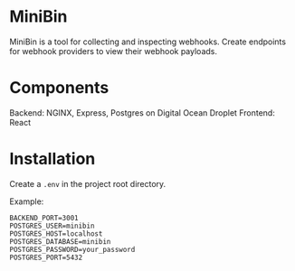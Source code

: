 # MiniBin
MiniBin is a tool for collecting and inspecting webhooks. Create endpoints for webhook providers to view their webhook payloads.

# Components
Backend: NGINX, Express, Postgres on Digital Ocean Droplet
Frontend: React

# Installation
Create a `.env` in the project root directory.

Example:
```
BACKEND_PORT=3001
POSTGRES_USER=minibin
POSTGRES_HOST=localhost
POSTGRES_DATABASE=minibin
POSTGRES_PASSWORD=your_password
POSTGRES_PORT=5432
```
